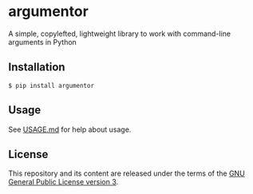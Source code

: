 # argumentor

A simple, copylefted, lightweight library to work with command-line arguments in Python

## Installation

```shell
$ pip install argumentor
```

## Usage

See [USAGE.md](https://codeberg.org/twann/python-argumentor/src/branch/main/USAGE.md) for help about usage.

## License

This repository and its content are released under the terms of the [GNU General Public License version 3](https://codeberg.org/twann/python-argumentor/src/branch/main/COPYING).
